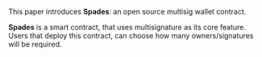 This paper introduces **Spades**: an open source multisig wallet contract.

 **Spades** is a smart contract, that uses multisignature as its core feature. Users that deploy this contract, can choose how many owners/signatures will be required.


